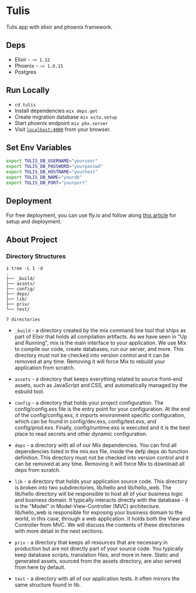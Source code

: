 # Tulis

Tulis app with elixir and phoenix framework.

## Deps

- Elixir - `~> 1.12`
- Phoenix - `~> 1.6.15`
- Postgres

## Run Locally

- `cd tulis`
- Install dependencies `mix deps.get`
- Create migration database `mix ecto.setup`
- Start phoenix endpoint `mix phx.server`
- Visit [`localhost:4000`](http://localhost:4000) from your browser.

## Set Env Variables

```bash
export TULIS_DB_USERNAME="youruser"
export TULIS_DB_PASSWORD="yourpasswd"
export TULIS_DB_HOSTNAME="yourhost"
export TULIS_DB_NAME="yourdb"
export TULIS_DB_PORT="yourport"
```

## Deployment

For free deployment, you can use fly.io and follow along [this article](https://fly.io/docs/elixir/) for setup and deployment.

## About Project

### Directory Structures

```
❯ tree -L 1 -d
.
├── _build/
├── assets/
├── config/
├── deps/
├── lib/
├── priv/
└── test/

7 directories
```

- `_build` - a directory created by the mix command line tool that ships as part of Elixir that holds all compilation artifacts. As we have seen in "Up and Running", mix is the main interface to your application. We use Mix to compile our code, create databases, run our server, and more. This directory must not be checked into version control and it can be removed at any time. Removing it will force Mix to rebuild your application from scratch.

- `assets` - a directory that keeps everything related to source front-end assets, such as JavaScript and CSS, and automatically managed by the esbuild tool.

- `config` - a directory that holds your project configuration. The config/config.exs file is the entry point for your configuration. At the end of the config/config.exs, it imports environment specific configuration, which can be found in config/dev.exs, config/test.exs, and config/prod.exs. Finally, config/runtime.exs is executed and it is the best place to read secrets and other dynamic configuration.

- `deps` - a directory with all of our Mix dependencies. You can find all dependencies listed in the mix.exs file, inside the defp deps do function definition. This directory must not be checked into version control and it can be removed at any time. Removing it will force Mix to download all deps from scratch.

- `lib` - a directory that holds your application source code. This directory is broken into two subdirectories, lib/hello and lib/hello_web. The lib/hello directory will be responsible to host all of your business logic and business domain. It typically interacts directly with the database - it is the "Model" in Model-View-Controller (MVC) architecture. lib/hello_web is responsible for exposing your business domain to the world, in this case, through a web application. It holds both the View and Controller from MVC. We will discuss the contents of these directories with more detail in the next sections.

- `priv` - a directory that keeps all resources that are necessary in production but are not directly part of your source code. You typically keep database scripts, translation files, and more in here. Static and generated assets, sourced from the assets directory, are also served from here by default.

- `test` - a directory with all of our application tests. It often mirrors the same structure found in lib.
